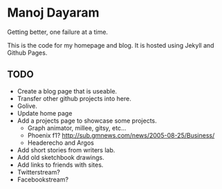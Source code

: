 Manoj Dayaram
===============

Getting better, one failure at a time.

This is the code for my homepage and blog.  It is hosted using Jekyll and Github
Pages.

## TODO

* Create a blog page that is useable.
* Transfer other github projects into here.
* Golive.
* Update home page
* Add a projects page to showcase some projects.
	* Graph animator, millee, gitsy, etc...
	* Phoenix f1? http://sub.gmnews.com/news/2005-08-25/Business/
	* Headerecho and Argos
* Add short stories from writers lab.
* Add old sketchbook drawings.
* Add links to friends with sites.
* Twitterstream?
* Facebookstream?
